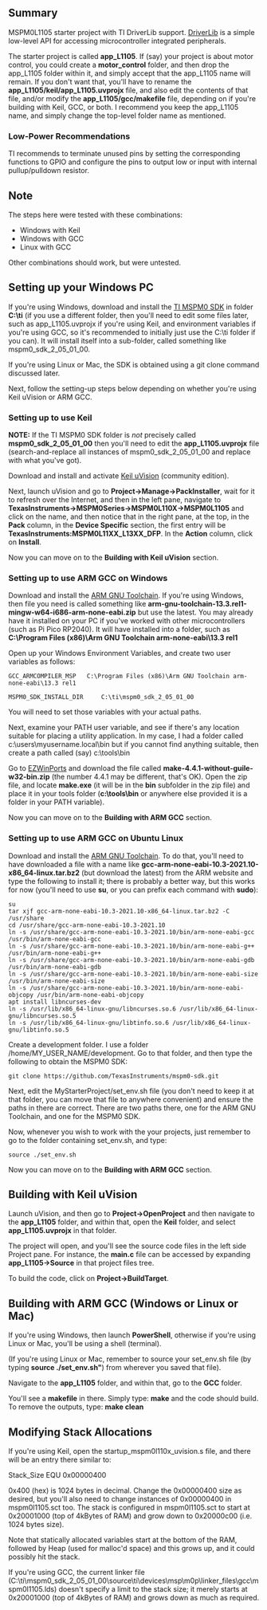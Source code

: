 ## Summary

MSPM0L1105 starter project with TI DriverLib support.
[DriverLib](https://software-dl.ti.com/msp430/esd/MSPM0-SDK/latest/docs/english/driverlib/mspm0l11xx_l13xx_api_guide/html/modules.html) is a simple low-level API for accessing microcontroller integrated peripherals.

The starter project is called **app_L1105**. If (say) your project is about motor control, you could create a **motor_control** folder, and then drop the app_L1105 folder within it, and simply accept that the app_L1105 name will remain. If you don't want that, you'll have to rename the **app_L1105/keil/app_L1105.uvprojx** file, and also edit the contents of that file, and/or modify the **app_L1105/gcc/makefile** file, depending on if you're building with Keil, GCC, or both. I recommend you keep the app_L1105 name, and simply change the top-level folder name as mentioned.

### Low-Power Recommendations
TI recommends to terminate unused pins by setting the corresponding functions to
GPIO and configure the pins to output low or input with internal
pullup/pulldown resistor.


## Note
The steps here were tested with these combinations:

* Windows with Keil
* Windows with GCC
* Linux with GCC

Other combinations should work, but were untested.

## Setting up your Windows PC
If you're using Windows, download and install the [TI MSPM0 SDK](https://www.ti.com/tool/MSPM0-SDK) in folder **C:\ti** (if you use a different folder, then you'll need to edit some files later, such as app_L1105.uvprojx if you're using Keil, and environment variables if you're using GCC, so it's recommended to initially just use the C:\ti folder if you can). It will install itself into a sub-folder, called something like mspm0_sdk_2_05_01_00. 

If you're using Linux or Mac, the SDK is obtained using a git clone command discussed later.

Next, follow the setting-up steps below depending on whether you're using Keil uVision or ARM GCC.

### Setting up to use Keil
**NOTE:** If the TI MSPM0 SDK folder is *not* precisely called **mspm0_sdk_2_05_01_00** then you'll need to edit the **app_L1105.uvprojx** file (search-and-replace all instances of mspm0_sdk_2_05_01_00 and replace with what you've got).

Download and install and activate [Keil uVision](https://www.keil.arm.com/mdk-community/) (community edition). 

Next, launch uVision and go to **Project->Manage->PackInstaller**, wait for it to refresh over the Internet, and then in the left pane, navigate to **TexasInstruments->MSPM0Series->MSPM0L110X->MSPM0L1105** and click on the name, and then notice that in the right pane, at the top, in the **Pack** column, in the **Device Specific** section, the first entry will be **TexasInstruments:MSPM0L11XX_L13XX_DFP**. In the **Action** column, click on **Install**.

Now you can move on to the **Building with Keil uVision** section.

### Setting up to use ARM GCC on Windows
Download and install the [ARM GNU Toolchain](https://developer.arm.com/downloads/-/arm-gnu-toolchain-downloads). If you're using Windows, then file you need is called something like **arm-gnu-toolchain-13.3.rel1-mingw-w64-i686-arm-none-eabi.zip** but use the latest. You may already have it installed on your PC if you've worked with other microcontrollers (such as Pi Pico RP2040). It will have installed into a folder, such as **C:\Program Files (x86)\Arm GNU Toolchain arm-none-eabi\13.3 rel1**

Open up your Windows Environment Variables, and create two user variables as follows:

```GCC_ARMCOMPILER_MSP   C:\Program Files (x86)\Arm GNU Toolchain arm-none-eabi\13.3 rel1```

```MSPM0_SDK_INSTALL_DIR     C:\ti\mspm0_sdk_2_05_01_00```

You will need to set those variables with your actual paths.

Next, examine your PATH user variable, and see if there's any location suitable for placing a utility application. In my case, I had a folder called c:\users\myusername\.local\bin but if you cannot find anything suitable, then create a path called (say) c:\tools\bin

Go to [EZWinPorts](https://sourceforge.net/projects/ezwinports/files/) and download the file called **make-4.4.1-without-guile-w32-bin.zip** (the number 4.4.1 may be different, that's OK). Open the zip file, and locate **make.exe** (it will be in the **bin** subfolder in the zip file) and place it in your tools folder (**c:\tools\bin** or anywhere else provided it is a folder in your PATH variable).

Now you can move on to the **Building with ARM GCC** section.

### Setting up to use ARM GCC on Ubuntu Linux
Download and install the [ARM GNU Toolchain](https://developer.arm.com/downloads/-/arm-gnu-toolchain-downloads). To do that, you'll need to have downloaded a file with a name like **gcc-arm-none-eabi-10.3-2021.10-x86_64-linux.tar.bz2** (but download the latest) from the ARM website and type the following to install it; there is probably a better way, but this works for now (you'll need to use **su**, or you can prefix each command with **sudo**):

```
su
tar xjf gcc-arm-none-eabi-10.3-2021.10-x86_64-linux.tar.bz2 -C /usr/share
cd /usr/share/gcc-arm-none-eabi-10.3-2021.10
ln -s /usr/share/gcc-arm-none-eabi-10.3-2021.10/bin/arm-none-eabi-gcc /usr/bin/arm-none-eabi-gcc
ln -s /usr/share/gcc-arm-none-eabi-10.3-2021.10/bin/arm-none-eabi-g++ /usr/bin/arm-none-eabi-g++
ln -s /usr/share/gcc-arm-none-eabi-10.3-2021.10/bin/arm-none-eabi-gdb /usr/bin/arm-none-eabi-gdb
ln -s /usr/share/gcc-arm-none-eabi-10.3-2021.10/bin/arm-none-eabi-size /usr/bin/arm-none-eabi-size
ln -s /usr/share/gcc-arm-none-eabi-10.3-2021.10/bin/arm-none-eabi-objcopy /usr/bin/arm-none-eabi-objcopy
apt install libncurses-dev
ln -s /usr/lib/x86_64-linux-gnu/libncurses.so.6 /usr/lib/x86_64-linux-gnu/libncurses.so.5
ln -s /usr/lib/x86_64-linux-gnu/libtinfo.so.6 /usr/lib/x86_64-linux-gnu/libtinfo.so.5
```

Create a development folder. I use a folder /home/MY_USER_NAME/development. Go to that folder, and then type the following to obtain the MSPM0 SDK:
```
git clone https://github.com/TexasInstruments/mspm0-sdk.git
```

Next, edit the MyStarterProject/set_env.sh file (you don't need to keep it at that folder, you can move that file to anywhere convenient) and ensure the paths in there are correct. There are two paths there, one for the ARM GNU Toolchain, and one for the MSPM0 SDK.

Now, whenever you wish to work with the your projects, just remember to go to the folder containing set_env.sh, and type:

```
source ./set_env.sh
```

Now you can move on to the **Building with ARM GCC** section.

## Building with Keil uVision
Launch uVision, and then go to **Project->OpenProject** and then navigate to the **app_L1105** folder, and within that, open the **Keil** folder, and select **app_L1105.uvprojx** in that folder.

The project will open, and you'll see the source code files in the left side Project pane. For instance, the **main.c** file can be accessed by expanding **app_L1105->Source** in that project files tree.

To build the code, click on **Project->BuildTarget**.

## Building with ARM GCC (Windows or Linux or Mac)
If you're using Windows, then launch **PowerShell**, otherwise if you're using Linux or Mac, you'll be using a shell (terminal).

(If you're using Linux or Mac, remember to source your set_env.sh file (by typing **source ./set_env.sh"**) from wherever you saved that file).

Navigate to the **app_L1105** folder, and within that, go to the **GCC** folder. 

You'll see a **makefile** in there. Simply type: **make** and the code should build. To remove the outputs, type: **make clean**

## Modifying Stack Allocations
If you're using Keil, open the startup_mspm0l110x_uvision.s file, and there will be an entry there similar to:

Stack_Size      EQU     0x00000400

0x400 (hex) is 1024 bytes in decimal. Change the 0x00000400 size as desired, but you'll also need to change instances of 0x00000400 in mspm0l1105.sct too. The stack is configured in mspm0l1105.sct to start at 0x20001000 (top of 4kBytes of RAM) and grow down to 0x20000c00 (i.e. 1024 bytes size).

Note that statically allocated variables start at the bottom of the RAM, followed by Heap (used for malloc'd space) and this grows up, and it could possibly hit the stack.

If you're using GCC, the current linker file (C:\ti\mspm0_sdk_2_05_01_00\source\ti\devices\msp\m0p\linker_files\gcc\mspm0l1105.lds) doesn't specify a limit to the stack size; it merely starts at 0x20001000 (top of 4kBytes of RAM) and grows down as much as required.

